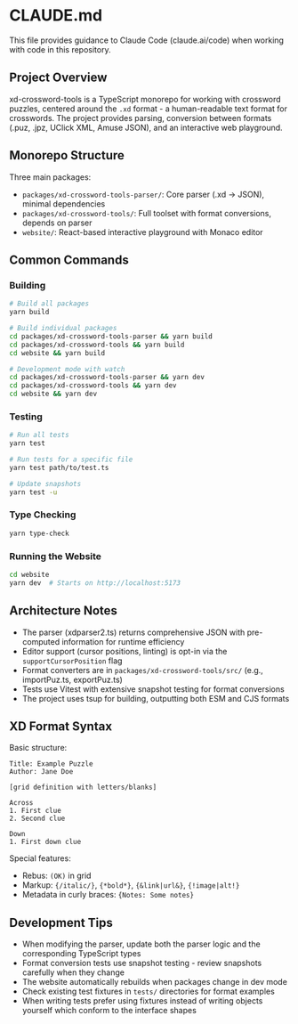 # CLAUDE.md

This file provides guidance to Claude Code (claude.ai/code) when working with code in this repository.

## Project Overview

xd-crossword-tools is a TypeScript monorepo for working with crossword puzzles, centered around the `.xd` format - a human-readable text format for crosswords. The project provides parsing, conversion between formats (.puz, .jpz, UClick XML, Amuse JSON), and an interactive web playground.

## Monorepo Structure

Three main packages:

- `packages/xd-crossword-tools-parser/`: Core parser (.xd → JSON), minimal dependencies
- `packages/xd-crossword-tools/`: Full toolset with format conversions, depends on parser
- `website/`: React-based interactive playground with Monaco editor

## Common Commands

### Building

```bash
# Build all packages
yarn build

# Build individual packages
cd packages/xd-crossword-tools-parser && yarn build
cd packages/xd-crossword-tools && yarn build
cd website && yarn build

# Development mode with watch
cd packages/xd-crossword-tools-parser && yarn dev
cd packages/xd-crossword-tools && yarn dev
cd website && yarn dev
```

### Testing

```bash
# Run all tests
yarn test

# Run tests for a specific file
yarn test path/to/test.ts

# Update snapshots
yarn test -u
```

### Type Checking

```bash
yarn type-check
```

### Running the Website

```bash
cd website
yarn dev  # Starts on http://localhost:5173
```

## Architecture Notes

- The parser (xdparser2.ts) returns comprehensive JSON with pre-computed information for runtime efficiency
- Editor support (cursor positions, linting) is opt-in via the `supportCursorPosition` flag
- Format converters are in `packages/xd-crossword-tools/src/` (e.g., importPuz.ts, exportPuz.ts)
- Tests use Vitest with extensive snapshot testing for format conversions
- The project uses tsup for building, outputting both ESM and CJS formats

## XD Format Syntax

Basic structure:

```
Title: Example Puzzle
Author: Jane Doe

[grid definition with letters/blanks]

Across
1. First clue
2. Second clue

Down
1. First down clue
```

Special features:

- Rebus: `(OK)` in grid
- Markup: `{/italic/}`, `{*bold*}`, `{&link|url&}`, `{!image|alt!}`
- Metadata in curly braces: `{Notes: Some notes}`

## Development Tips

- When modifying the parser, update both the parser logic and the corresponding TypeScript types
- Format conversion tests use snapshot testing - review snapshots carefully when they change
- The website automatically rebuilds when packages change in dev mode
- Check existing test fixtures in `tests/` directories for format examples
- When writing tests prefer using fixtures instead of writing objects yourself which conform to the interface shapes
